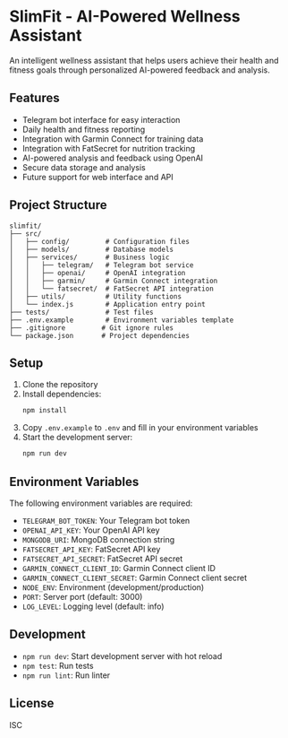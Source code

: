 # SlimFit - AI-Powered Wellness Assistant

An intelligent wellness assistant that helps users achieve their health and fitness goals through personalized AI-powered feedback and analysis.

## Features

- Telegram bot interface for easy interaction
- Daily health and fitness reporting
- Integration with Garmin Connect for training data
- Integration with FatSecret for nutrition tracking
- AI-powered analysis and feedback using OpenAI
- Secure data storage and analysis
- Future support for web interface and API

## Project Structure

```
slimfit/
├── src/
│   ├── config/         # Configuration files
│   ├── models/         # Database models
│   ├── services/       # Business logic
│   │   ├── telegram/   # Telegram bot service
│   │   ├── openai/     # OpenAI integration
│   │   ├── garmin/     # Garmin Connect integration
│   │   └── fatsecret/  # FatSecret API integration
│   ├── utils/          # Utility functions
│   └── index.js        # Application entry point
├── tests/              # Test files
├── .env.example        # Environment variables template
├── .gitignore         # Git ignore rules
└── package.json       # Project dependencies
```

## Setup

1. Clone the repository
2. Install dependencies:
   ```bash
   npm install
   ```
3. Copy `.env.example` to `.env` and fill in your environment variables
4. Start the development server:
   ```bash
   npm run dev
   ```

## Environment Variables

The following environment variables are required:

- `TELEGRAM_BOT_TOKEN`: Your Telegram bot token
- `OPENAI_API_KEY`: Your OpenAI API key
- `MONGODB_URI`: MongoDB connection string
- `FATSECRET_API_KEY`: FatSecret API key
- `FATSECRET_API_SECRET`: FatSecret API secret
- `GARMIN_CONNECT_CLIENT_ID`: Garmin Connect client ID
- `GARMIN_CONNECT_CLIENT_SECRET`: Garmin Connect client secret
- `NODE_ENV`: Environment (development/production)
- `PORT`: Server port (default: 3000)
- `LOG_LEVEL`: Logging level (default: info)

## Development

- `npm run dev`: Start development server with hot reload
- `npm test`: Run tests
- `npm run lint`: Run linter

## License

ISC 